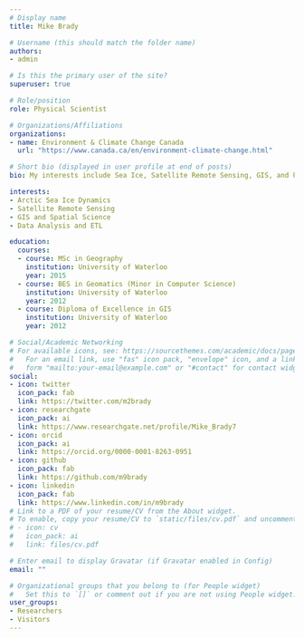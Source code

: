```yaml
---
# Display name
title: Mike Brady

# Username (this should match the folder name)
authors:
- admin

# Is this the primary user of the site?
superuser: true

# Role/position
role: Physical Scientist

# Organizations/Affiliations
organizations:
- name: Environment & Climate Change Canada
  url: "https://www.canada.ca/en/environment-climate-change.html"

# Short bio (displayed in user profile at end of posts)
bio: My interests include Sea Ice, Satellite Remote Sensing, GIS, and Python

interests:
- Arctic Sea Ice Dynamics
- Satellite Remote Sensing
- GIS and Spatial Science
- Data Analysis and ETL

education:
  courses:
  - course: MSc in Geography
    institution: University of Waterloo
    year: 2015
  - course: BES in Geomatics (Minor in Computer Science)
    institution: University of Waterloo
    year: 2012
  - course: Diploma of Excellence in GIS
    institution: University of Waterloo
    year: 2012

# Social/Academic Networking
# For available icons, see: https://sourcethemes.com/academic/docs/page-builder/#icons
#   For an email link, use "fas" icon pack, "envelope" icon, and a link in the
#   form "mailto:your-email@example.com" or "#contact" for contact widget.
social:
- icon: twitter
  icon_pack: fab
  link: https://twitter.com/m2brady
- icon: researchgate
  icon_pack: ai
  link: https://www.researchgate.net/profile/Mike_Brady7
- icon: orcid
  icon_pack: ai
  link: https://orcid.org/0000-0001-8263-0951
- icon: github
  icon_pack: fab
  link: https://github.com/m9brady
- icon: linkedin
  icon_pack: fab
  link: https://www.linkedin.com/in/m9brady
# Link to a PDF of your resume/CV from the About widget.
# To enable, copy your resume/CV to `static/files/cv.pdf` and uncomment the lines below.
# - icon: cv
#   icon_pack: ai
#   link: files/cv.pdf

# Enter email to display Gravatar (if Gravatar enabled in Config)
email: ""

# Organizational groups that you belong to (for People widget)
#   Set this to `[]` or comment out if you are not using People widget.
user_groups:
- Researchers
- Visitors
---
```


